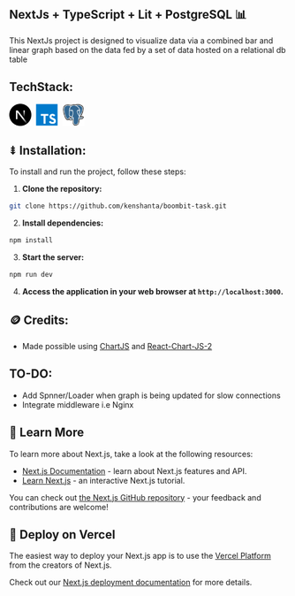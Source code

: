 ## NextJs + TypeScript + Lit + PostgreSQL 📊

This NextJs project is designed to visualize data via a combined bar and linear graph based on the data fed by a set of data hosted on a relational db table

## TechStack:

<div>
 <img src="https://github.com/devicons/devicon/blob/master/icons/nextjs/nextjs-original.svg" title="NextJS" alt="NextJs" width="40" height="40"/>&nbsp;
  <img src="https://github.com/devicons/devicon/blob/master/icons/typescript/typescript-original.svg" title="TypeScript" alt="TypeScript" width="40" height="40"/>&nbsp;
  <img src="https://github.com/devicons/devicon/blob/master/icons/postgresql/postgresql-original.svg" title="PostgreSQL"  alt="PostgreSQL" width="40" height="40"/>&nbsp;
 </div>

## ⇟ Installation:

To install and run the project, follow these steps:

1.  **Clone the repository:**

```bash
git clone https://github.com/kenshanta/boombit-task.git
```

2.  **Install dependencies:**

```bash
npm install
```

3.  **Start the server:**

```bash
npm run dev
```

4.  **Access the application in your web browser at `http://localhost:3000`.**

## 🪙 Credits:

- Made possible using [ChartJS](https://www.npmjs.com/package/chart.js?activeTab=readme) and [React-Chart-JS-2](https://www.npmjs.com/package/react-chartjs-2)

## TO-DO:

- Add Spnner/Loader when graph is being updated for slow connections
- Integrate middleware i.e Nginx

## 📕 Learn More

To learn more about Next.js, take a look at the following resources:

- [Next.js Documentation](https://nextjs.org/docs) - learn about Next.js features and API.
- [Learn Next.js](https://nextjs.org/learn) - an interactive Next.js tutorial.

You can check out [the Next.js GitHub repository](https://github.com/vercel/next.js/) - your feedback and contributions are welcome!

## 🚀 Deploy on Vercel

The easiest way to deploy your Next.js app is to use the [Vercel Platform](https://vercel.com/new?utm_medium=default-template&filter=next.js&utm_source=create-next-app&utm_campaign=create-next-app-readme) from the creators of Next.js.

Check out our [Next.js deployment documentation](https://nextjs.org/docs/deployment) for more details.
